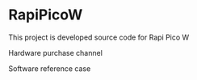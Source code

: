 # RapiPicoW
This project is developed source code for Rapi Pico W

Hardware purchase channel

Software reference case
